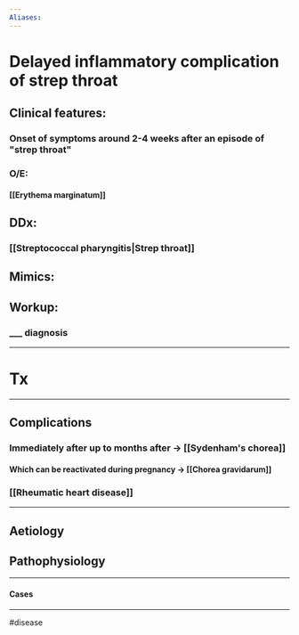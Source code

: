 ```yaml
---
Aliases:
---
```

# Delayed inflammatory complication of strep throat 
## Clinical features:
### Onset of symptoms around 2-4 weeks after an episode of "strep throat"
### O/E:
#### [[Erythema marginatum]]
## DDx:
### [[Streptococcal pharyngitis|Strep throat]]
## Mimics:
###
## Workup:
### ___ diagnosis
---
# Tx

---
## Complications
### Immediately after up to months after -> [[Sydenham's chorea]]
#### Which can be reactivated during pregnancy -> [[Chorea gravidarum]]
### [[Rheumatic heart disease]]

---
## Aetiology
## Pathophysiology

---
#### Cases


---
#disease 